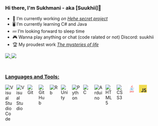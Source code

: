 ### Hi there, I'm Sukhmani - aka [Suukhii]👋 

- 🔭 I’m currently working _on [Hehe secret project](https://github.com/Suukhii/RPG)_
- 🖥️ I’m currently learning C# and Java 
- 💤 I’m looking forward to sleep time
- 🎮 Wanna play anything or chat (code ralated or not)  Discord: suukhii
- 🏆 My proudest work _[The mysteries of life](https://github.com/Suukhii/Chicken)_

<div align="">
  <a href="https://github.com/Suukhii">
  <img height="145em" src="https://github-readme-stats.vercel.app/api?username=Suukhii&show_icons=true&theme=calm&include_all_commits=true&count_private=true"/>
  <img height="145em" src="https://github-readme-stats.vercel.app/api/top-langs/?username=Suukhii&layout=compact&langs_count=7&count_private=true&theme=calm"/>
  
</div>
<div style="display: inline_block"><br>

  ##
  
### Languages and Tools:
<img align="left" alt="Visual Studio Code" width="26px" src="https://cdn.jsdelivr.net/gh/devicons/devicon/icons/vscode/vscode-original.svg" style="padding-right:10px;" />
<img align="left" alt="Visual Studio" width="26px" src="https://cdn.jsdelivr.net/gh/devicons/devicon/icons/visualstudio/visualstudio-plain.svg" style="padding-right:10px;" />
<img align="left" alt="Git" width="26px" src="https://cdn.jsdelivr.net/gh/devicons/devicon/icons/git/git-original.svg" style="padding-right:10px;" />
<img align="left" alt="GitHub" width="26px" src="https://user-images.githubusercontent.com/3369400/139447912-e0f43f33-6d9f-45f8-be46-2df5bbc91289.png" style="padding-right:10px;" />
<img align="left" alt="Rb" width="26px" src="https://cdn.jsdelivr.net/gh/devicons/devicon/icons/raspberrypi/raspberrypi-original.svg" style="padding-right:10px;" />
<img align="left" alt="Unity" width="26px" src="https://cdn.jsdelivr.net/gh/devicons/devicon/icons/unity/unity-original.svg" style="padding-right:10px;" />
<img align="left" alt="Python" width="26px" src="https://cdn.jsdelivr.net/gh/devicons/devicon/icons/python/python-original.svg" style="padding-right:10px;" />
<img align="left" alt="C" width="26px" src="https://cdn.jsdelivr.net/gh/devicons/devicon/icons/c/c-original.svg" style="padding-right:10px;" />
<img align="left" alt="Arduino" width="26px" src="https://cdn.jsdelivr.net/gh/devicons/devicon/icons/arduino/arduino-original.svg" style="padding-right:10px;" />
<img align="left" alt="HTML5" width="26px" src="https://cdn.jsdelivr.net/gh/devicons/devicon/icons/html5/html5-original.svg" style="padding-right:10px;" />
<img align="left" alt="CSS3" width="26px" src="https://cdn.jsdelivr.net/gh/devicons/devicon/icons/css3/css3-original.svg" style="padding-right:10px;" />
<img align="left" alt="Java" width="26px" src="https://github.com/devicons/devicon/blob/v2.15.1/icons/java/java-original-wordmark.svg" style="padding-right:10px;" />  
<img align="left" alt="JavaScript" width="26px" src="https://github.com/devicons/devicon/blob/v2.15.1/icons/javascript/javascript-original.svg" style="padding-right:10px;" /<



<br />
<br />
  
